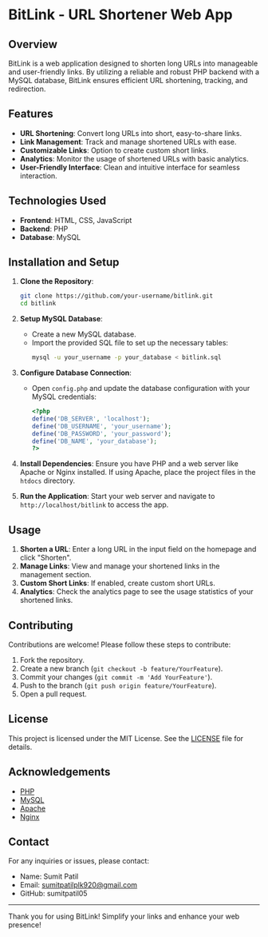 # BitLink - URL Shortener Web App

## Overview
BitLink is a web application designed to shorten long URLs into manageable and user-friendly links. By utilizing a reliable and robust PHP backend with a MySQL database, BitLink ensures efficient URL shortening, tracking, and redirection.

## Features
- **URL Shortening**: Convert long URLs into short, easy-to-share links.
- **Link Management**: Track and manage shortened URLs with ease.
- **Customizable Links**: Option to create custom short links.
- **Analytics**: Monitor the usage of shortened URLs with basic analytics.
- **User-Friendly Interface**: Clean and intuitive interface for seamless interaction.

## Technologies Used
- **Frontend**: HTML, CSS, JavaScript
- **Backend**: PHP
- **Database**: MySQL

## Installation and Setup

1. **Clone the Repository**:
   ```bash
   git clone https://github.com/your-username/bitlink.git
   cd bitlink
   ```

2. **Setup MySQL Database**:
   - Create a new MySQL database.
   - Import the provided SQL file to set up the necessary tables:
     ```bash
     mysql -u your_username -p your_database < bitlink.sql
     ```

3. **Configure Database Connection**:
   - Open `config.php` and update the database configuration with your MySQL credentials:
     ```php
     <?php
     define('DB_SERVER', 'localhost');
     define('DB_USERNAME', 'your_username');
     define('DB_PASSWORD', 'your_password');
     define('DB_NAME', 'your_database');
     ?>
     ```

4. **Install Dependencies**:
   Ensure you have PHP and a web server like Apache or Nginx installed. If using Apache, place the project files in the `htdocs` directory.

5. **Run the Application**:
   Start your web server and navigate to `http://localhost/bitlink` to access the app.

## Usage
1. **Shorten a URL**: Enter a long URL in the input field on the homepage and click "Shorten".
2. **Manage Links**: View and manage your shortened links in the management section.
3. **Custom Short Links**: If enabled, create custom short URLs.
4. **Analytics**: Check the analytics page to see the usage statistics of your shortened links.

## Contributing
Contributions are welcome! Please follow these steps to contribute:
1. Fork the repository.
2. Create a new branch (`git checkout -b feature/YourFeature`).
3. Commit your changes (`git commit -m 'Add YourFeature'`).
4. Push to the branch (`git push origin feature/YourFeature`).
5. Open a pull request.

## License
This project is licensed under the MIT License. See the [LICENSE](LICENSE) file for details.

## Acknowledgements
- [PHP](https://www.php.net/)
- [MySQL](https://www.mysql.com/)
- [Apache](https://httpd.apache.org/)
- [Nginx](https://www.nginx.com/)

## Contact
For any inquiries or issues, please contact:
* Name: Sumit Patil
* Email: sumitpatilplk920@gmail.com
* GitHub: sumitpatil05


---

Thank you for using BitLink! Simplify your links and enhance your web presence!
